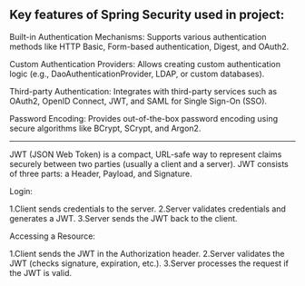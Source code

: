 Key features of Spring Security used in project:
----------------

Built-in Authentication Mechanisms: Supports various authentication methods like HTTP Basic, Form-based authentication, Digest, and OAuth2.

Custom Authentication Providers: Allows creating custom authentication logic (e.g., DaoAuthenticationProvider, LDAP, or custom databases).

Third-party Authentication: Integrates with third-party services such as OAuth2, OpenID Connect, JWT, and SAML for Single Sign-On (SSO).

Password Encoding: Provides out-of-the-box password encoding using secure algorithms like BCrypt, SCrypt, and Argon2.


------------
JWT (JSON Web Token) is a compact, URL-safe way to represent claims securely between two parties (usually a client and a server).
JWT consists of three parts: a Header, Payload, and Signature.

Login:

1.Client sends credentials to the server.
2.Server validates credentials and generates a JWT.
3.Server sends the JWT back to the client.

Accessing a Resource:

1.Client sends the JWT in the Authorization header.
2.Server validates the JWT (checks signature, expiration, etc.).
3.Server processes the request if the JWT is valid.
